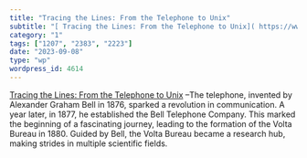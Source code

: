 ```yaml
---
title: "Tracing the Lines: From the Telephone to Unix"
subtitle: "[ Tracing the Lines: From the Telephone to Unix]( https://www.deusinmachina.net/p/history-of-unix?r=..."
category: "1"
tags: ["1207", "2383", "2223"]
date: "2023-09-08"
type: "wp"
wordpress_id: 4614
---
```

[ Tracing the Lines: From the Telephone to Unix]( https://www.deusinmachina.net/p/history-of-unix?r=1slq0e&utm_medium=ios&utm_campaign=post) –The telephone, invented by Alexander Graham Bell in 1876, sparked a revolution in communication. A year later, in 1877, he established the Bell Telephone Company. This marked the beginning of a fascinating journey, leading to the formation of the Volta Bureau in 1880. Guided by Bell, the Volta Bureau became a research hub, making strides in multiple scientific fields.